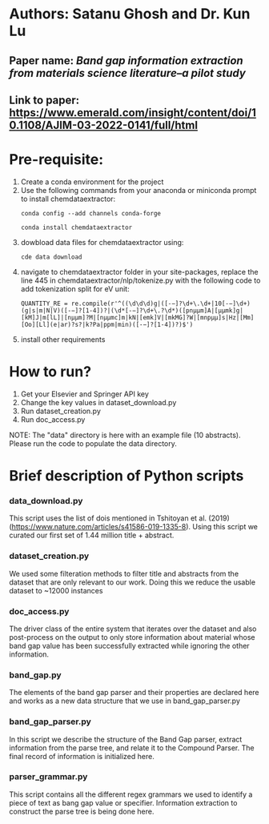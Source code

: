 # Authors: Satanu Ghosh and Dr. Kun Lu <br>
## Paper name: <i>Band gap information extraction from materials science literature–a pilot study</i><br>
## Link to paper: https://www.emerald.com/insight/content/doi/10.1108/AJIM-03-2022-0141/full/html

# Pre-requisite:

<ol>
    <li> Create a conda environment for the project </li>
    <li> Use the following commands from your anaconda or miniconda prompt to install chemdataextractor:
        <p><code>conda config --add channels conda-forge</code></p>
        <p><code>conda install chemdataextractor</code></p>
   </li>
   <li>dowbload data files for chemdataextractor using:
   <p><code>cde data download</code></p>
   
   </li>
   <li> navigate to chemdataextractor folder in your site-packages, replace the line 445 in chemdataextractor/nlp/tokenize.py with the following code to add tokenization split for eV unit:
   <p><code>QUANTITY_RE = re.compile(r'^((\d\d\d)g|([-−]?\d+\.\d+|10[-−]\d+)(g|s|m|N|V)([-−]?[1-4])?|(\d*[-−]?\d+\.?\d*)([pnµμm]A|[µμmk]g|[kM]J|m[lL]|[nµμm]?M|[nµμmc]m|kN|[emk]V|[mkMG]?W|[mnpμµ]s|Hz|[Mm][Oo][Ll](e|ar)?s?|k?Pa|ppm|min)([-−]?[1-4])?)$')</code></p>
   </li>
   <li>install other requirements</li>
</ol>

# How to run?

<ol>
   <li> Get your Elsevier and Springer API key </li>
   <li> Change the key values in dataset_download.py </li>
   <li> Run dataset_creation.py </li>
   <li> Run doc_access.py
   
</ol>

NOTE: The "data" directory is here with an example file (10 abstracts). Please run the code to populate the data directory.

# Brief description of Python scripts

 ### data_download.py
 
 This script uses the list of dois mentioned in Tshitoyan et al. (2019) (https://www.nature.com/articles/s41586-019-1335-8). Using this script we curated our first set of 1.44 million title + abstract.
 
 ### dataset_creation.py
 
 We used some filteration methods to filter title and abstracts from the dataset that are only relevant to our work. Doing this we reduce the usable dataset to ~12000 instances
 
 ### doc_access.py
 
 The driver class of the entire system that iterates over the dataset and also post-process on the output to only store information about material whose band gap value has been successfully extracted while ignoring the other information.
 
 ### band_gap.py
 
 The elements of the band gap parser and their properties are declared here and works as a new data structure that we use in band_gap_parser.py
 
 ### band_gap_parser.py
 
 In this script we describe the structure of the Band Gap parser, extract information from the parse tree, and relate it to the Compound Parser. The final record of information is initialized here.
 
 ### parser_grammar.py
 
 This script contains all the different regex grammars we used to identify a piece of text as bang gap value or specifier. Information extraction to construct the parse tree is being done here.


